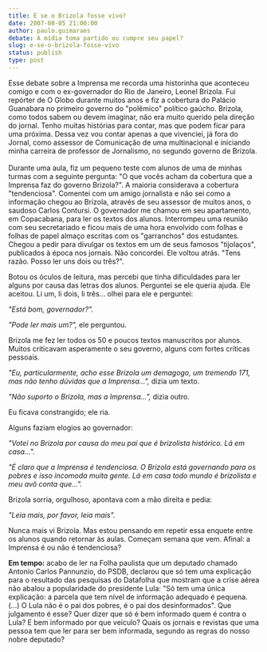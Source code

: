 ```yaml
---
title: E se o Brizola fosse vivo?
date: 2007-08-05 21:00:00
author: paulo.guimaraes
debate: A mídia toma partido ou cumpre seu papel?
slug: e-se-o-brizola-fosse-vivo
status: publish 
type: post
---
```


Esse debate sobre a Imprensa me recorda uma historinha que aconteceu comigo e com o ex-governador do Rio de Janeiro, Leonel Brizola. Fui repórter de O Globo durante muitos anos e fiz a cobertura do Palácio Guanabara no primeiro governo do "polêmico" político gaúcho. Brizola, como todos sabem ou devem imaginar, não era muito querido pela direção do jornal. Tenho muitas histórias para contar, mas que podem ficar para uma próxima. Dessa vez vou contar apenas a que vivenciei, já fora do Jornal, como assessor de Comunicação de uma multinacional e iniciando minha carreira de professor de Jornalismo, no segundo governo de Brizola.  
   
Durante uma aula, fiz um pequeno teste com alunos de uma de minhas turmas com a seguinte pergunta: "O que vocês acham da cobertura que a Imprensa faz do governo Brizola?". A maioria considerava a cobertura "tendenciosa". Comentei com um amigo jornalista e não sei como a informação chegou ao Brizola, através de seu assessor de muitos anos, o saudoso Carlos Contursi. O governador me chamou em seu apartamento, em Copacabana, para ler os textos dos alunos. Interrompeu uma reunião com seu secretariado e ficou mais de uma hora envolvido com folhas e folhas de papel almaço escritas com os "garranchos" dos estudantes. Chegou a pedir para divulgar os textos em um de seus famosos "tijolaços", publicados à época nos jornais. Não concordei. Ele voltou atrás. "Tens razão. Posso ler uns dois ou três?". 


Botou os óculos de leitura, mas percebi que tinha dificuldades para ler alguns por causa das letras dos alunos. Perguntei se ele queria ajuda. Ele aceitou. Li um, li dois, li três... olhei para ele e perguntei:


*"Está bom, governador?".*


*"Pode ler mais um?",* ele perguntou. 


Brizola me fez ler todos os 50 e poucos textos manuscritos por alunos. Muitos criticavam asperamente o seu governo, alguns com fortes críticas pessoais. 


*"Eu, particularmente, acho esse Brizola um demagogo, um tremendo 171, mas não tenho dúvidas que a Imprensa...",* dizia um texto.


*"Não suporto o Brizola, mas a Imprensa...",* dizia outro.


Eu ficava constrangido; ele ria.


Alguns faziam elogios ao governador:


*"Votei no Brizola por causa do meu pai que é brizolista histórico. Lá em casa...".* 


*"É claro que a Imprensa é tendenciosa. O Brizola está governando para os pobres e isso incomoda muita gente. Lá em casa todo mundo é brizolista e meu avô conta que...".*


Brizola sorria, orgulhoso, apontava com a mão direita e pedia:


*"Leia mais, por favor, leia mais".*


Nunca mais vi Brizola. Mas estou pensando em repetir essa enquete entre os alunos quando retornar às aulas. Começam semana que vem. Afinal: a Imprensa é ou não é tendenciosa?


**Em tempo:** acabo de ler na Folha paulista que um deputado chamado Antonio Carlos Pannunzio, do PSDB, declarou que só tem uma explicação para o resultado das pesquisas do Datafolha que mostram que a crise aérea não abalou a popularidade do presidente Lula: "Só tem uma única explicação: a parcela que tem nível de informação adequado é pequena. (...) O Lula não é o pai dos pobres, é o pai dos desinformados". Que julgamento é esse? Quer dizer que só é bem informado quem é contra o Lula? E bem informado por que veículo? Quais os jornais e revistas que uma pessoa tem que ler para ser bem informada, segundo as regras do nosso nobre deputado?


